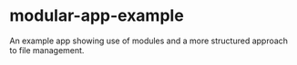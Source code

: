 # modular-app-example
An example app showing use of modules and a more structured approach to file management.
